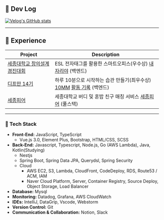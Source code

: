 
<!--
<br/>
 
[![Anurag's github stats](https://github-readme-stats.vercel.app/api?username=uiurihappy&show_icons=true&theme=vuefy)](https://github.com/uiurihappy/uiurihappy)
[![Top Langs](https://github-readme-stats.vercel.app/api/top-langs/?username=uiurihappy&layout=compact&langs_count=8&theme=white)](https://github.com/uiurihappy?tab=repositories&q=&type=&language=java&sort=)
-->
## 📝 Dev Log

<!-- <a href="https://ybchar.notion.site/Yunbeom-d81729a2f1be49b3bda27137726f23d9"> DevLog Notion</a> <br/> -->
[![Velog's GitHub stats](https://velog-readme-stats.vercel.app/api?name=uiurihappy)](https://velog.io/@uiurihappy)

---

## 🚀 Experience
| Project                                                                                           | Description                                                                                                                |
|------------------------------------------------------------------------------------------------------|----------------------------------------------------------------------------------------------------------------------------|
| [세종대학교 창의설계경진대회](https://github.com/team-asos/asos-server)                                | ESL 전자태그를 활용한 스마트오피스(우수상) [내자리야](https://youtu.be/YBxEm7mVuEE?si=vnolbVn3ordreFSd) (백엔드)              |
| [디프만 14기](https://github.com/depromeet/10mm-server)                                                | 하루 10분으로 시작하는 습관 만들기(최우수상) [10MM](https://info.10mm.today/) [활동 기록](https://velog.io/@uiurihappy/series/%EB%94%94%ED%94%84%EB%A7%8C-14%EA%B8%B0) (백엔드) |
| [세종피어](https://github.com/SejongPeer/SejongPeer-back)                                              | 세종대학교 버디 및 혼밥 친구 매칭 서비스 [세종피어](https://sejongpeer.co.kr) (풀스택)                                             |

---


### 📝 Tech Stack
- **Front-End:** JavaScript, TypeScript
    - Vue.js 3.0, Element Plus, Bootstrap, HTML/CSS, SCSS
- **Back-End:** Javascript, Typescript, Node.js, Go (AWS Lambda), Java, Kotlin(Studying)
    - Nestjs
    - Spring Boot, Spring Data JPA, Querydsl, Spring Security
    - Cloud
        - AWS EC2, S3, Lambda, CloudFront, CodeDeploy, RDS, Route53 / ACM, IAM
        - Naver Cloud Platform,  Server, Container Registry, Source Deploy, Object Storage, Load Balancer
- **Database:** Mysql
- **Monitoring:** Datadog, Grafana, AWS CloudWatch
- **IDEs:** IntelliJ, DataGrip, Vscode, Webstorm
- **Version Control:** Git
- **Communication & Collaboration:** Notion, Slack


